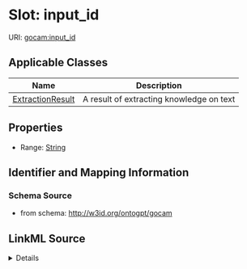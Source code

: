 # Slot: input_id

URI: [gocam:input_id](http://w3id.org/ontogpt/gocam/input_id)



<!-- no inheritance hierarchy -->




## Applicable Classes

| Name | Description |
| --- | --- |
[ExtractionResult](ExtractionResult.md) | A result of extracting knowledge on text






## Properties

* Range: [String](String.md)







## Identifier and Mapping Information







### Schema Source


* from schema: http://w3id.org/ontogpt/gocam




## LinkML Source

<details>
```yaml
name: input_id
from_schema: http://w3id.org/ontogpt/gocam
rank: 1000
alias: input_id
owner: ExtractionResult
domain_of:
- ExtractionResult
range: string

```
</details>